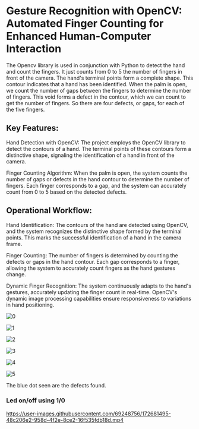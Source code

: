 # Gesture Recognition with OpenCV: Automated Finger Counting for Enhanced Human-Computer Interaction
The Opencv library is used in conjunction with Python to detect the hand and count the fingers.
It just counts from 0 to 5 the number of fingers in front of the camera.
The hand's terminal points form a complete shape.
This contour indicates that a hand has been identified.
When the palm is open, we count the number of gaps between the fingers to determine the number of fingers.
This void forms a defect in the contour, which we can count to get the number of fingers.
So there are four defects, or gaps, for each of the five fingers.

## Key Features:

Hand Detection with OpenCV: The project employs the OpenCV library to detect the contours of a hand. The terminal points of these contours form a distinctive shape, signaling the identification of a hand in front of the camera.

Finger Counting Algorithm: When the palm is open, the system counts the number of gaps or defects in the hand contour to determine the number of fingers. Each finger corresponds to a gap, and the system can accurately count from 0 to 5 based on the detected defects.

## Operational Workflow:

Hand Identification: The contours of the hand are detected using OpenCV, and the system recognizes the distinctive shape formed by the terminal points. This marks the successful identification of a hand in the camera frame.

Finger Counting: The number of fingers is determined by counting the defects or gaps in the hand contour. Each gap corresponds to a finger, allowing the system to accurately count fingers as the hand gestures change.

Dynamic Finger Recognition: The system continuously adapts to the hand's gestures, accurately updating the finger count in real-time. OpenCV's dynamic image processing capabilities ensure responsiveness to variations in hand positioning.

![0](https://user-images.githubusercontent.com/69248756/172680548-f62590e2-c9a1-4358-8efb-64549376b5a3.PNG)


![1](https://user-images.githubusercontent.com/69248756/172680576-95bcf1ec-f3e4-48e1-9940-6340a0172e33.PNG)


![2](https://user-images.githubusercontent.com/69248756/172680582-08a137df-cd38-47dc-882b-aa6169868b70.PNG)


![3](https://user-images.githubusercontent.com/69248756/172680591-cd42df42-e614-42b3-911e-2655249b3315.PNG)


![4](https://user-images.githubusercontent.com/69248756/172680602-8e19184d-a808-47a8-98a6-0a7529157db4.PNG)


![5](https://user-images.githubusercontent.com/69248756/172680631-93866312-af42-4058-9e65-79261d3f9a2a.PNG)


The blue dot seen are the defects found.


### Led on/off using 1/0



https://user-images.githubusercontent.com/69248756/172681495-48c206e2-958d-4f2e-8ce2-16f535fdb18d.mp4

